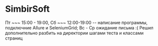 # SimbirSoft
Пт ~~~ 15:00 - 19:00, Сб ~~~ 12:00-19:00 -- написание программы, подключние Allure и SeleniumGrid; 
Вс - Ср ожидание письма :(          Решил дополнительно разбить на директории  шагами теста и классами страниц
